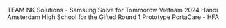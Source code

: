 TEAM NK Solutions - Samsung Solve for Tommorow Vietnam 2024
Hanoi Amsterdam High School for the Gifted
Round 1 Prototype
PortaCare - HFA
